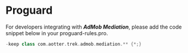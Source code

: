 # Proguard

For developers integrating with _**AdMob Mediation**_, please add the code snippet below in your proguard-rules.pro.

```groovy
-keep class com.aotter.trek.admob.mediation.** {*;}
```
